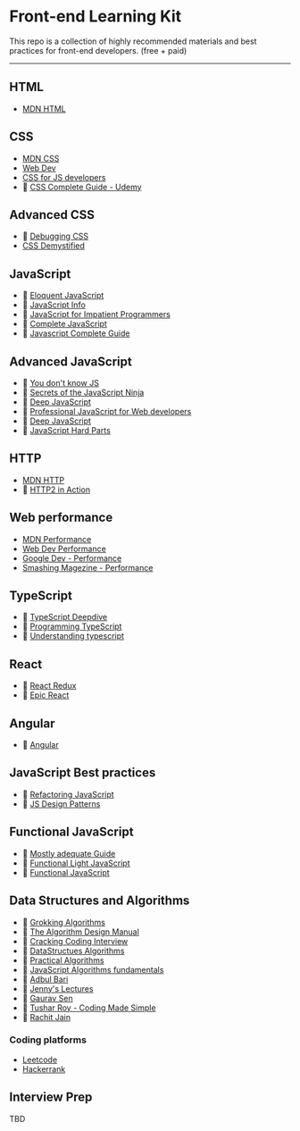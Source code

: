 # Front-end Learning Kit

This repo is a collection of highly recommended materials and best practices for front-end developers. (free + paid)

------------

## HTML
- [MDN HTML](https://developer.mozilla.org/en-US/docs/Web/HTML)

## CSS
- [MDN CSS](https://developer.mozilla.org/en-US/docs/Web/CSS)
- [Web Dev](https://web.dev/learn/css/)
- [CSS for JS developers](https://css-for-js.dev/)
- :movie_camera: [CSS Complete Guide - Udemy](https://www.udemy.com/course/css-the-complete-guide-incl-flexbox-grid-sass/)

## Advanced CSS

- :blue_book: [Debugging CSS](https://debuggingcss.com/)
- [CSS Demystified](https://cssdemystified.com/)

## JavaScript

- :blue_book: [Eloquent JavaScript](https://eloquentjavascript.net/)
- :blue_book: [JavaScript Info](https://javascript.info/)
- :blue_book: [JavaScript for Impatient Programmers](https://exploringjs.com/impatient-js/toc.html)
- :movie_camera: [Complete JavaScript](https://www.udemy.com/course/the-complete-javascript-course/)
- :movie_camera: [Javascript Complete Guide](https://www.udemy.com/course/javascript-the-complete-guide-2020-beginner-advanced/)

## Advanced JavaScript

- :blue_book: [You don't know JS](https://github.com/getify/You-Dont-Know-JS)
- :blue_book: [Secrets of the JavaScript Ninja](https://www.manning.com/books/secrets-of-the-javascript-ninja-second-edition)
- :blue_book: [Deep JavaScript](https://exploringjs.com/deep-js/toc.html)
- :blue_book: [Professional JavaScript for Web developers](https://www.oreilly.com/library/view/professional-javascript-for/9781119366447/)
- :movie_camera: [Deep JavaScript](https://frontendmasters.com/courses/deep-javascript-v3/)
- :movie_camera: [JavaScript Hard Parts](https://frontendmasters.com/courses/javascript-hard-parts-v2/)

## HTTP

- [MDN HTTP](https://developer.mozilla.org/en-US/docs/Web/HTTP)
- :blue_book: [HTTP2 in Action](https://livebook.manning.com/book/http2-in-action/about-this-book/)

## Web performance

- [MDN Performance](https://developer.mozilla.org/en-US/docs/Learn/Performance)
- [Web Dev Performance](https://web.dev/learn/#performance)
- [Google Dev - Performance](https://developers.google.com/web/fundamentals/performance/get-started)
- [Smashing Magezine - Performance](https://www.smashingmagazine.com/guides/performance/)

## TypeScript

- :blue_book: [TypeScript Deepdive](https://basarat.gitbook.io/typescript/)
- :blue_book: [Programming TypeScript](https://www.oreilly.com/library/view/programming-typescript/9781492037644/)
- :movie_camera: [Understanding typescript](https://www.udemy.com/course/understanding-typescript/)

## React

- :movie_camera: [React Redux](https://www.udemy.com/course/react-redux/)
- :movie_camera: [Epic React](https://epicreact.dev/)

## Angular

- :movie_camera: [Angular](https://www.udemy.com/course/the-complete-guide-to-angular-2/)

## JavaScript Best practices

- :blue_book: [Refactoring JavaScript](https://refactoringjs.com/files/refactoring-javascript.pdf)
- :blue_book: [JS Design Patterns](https://addyosmani.com/resources/essentialjsdesignpatterns/book/)

## Functional JavaScript

- :blue_book: [Mostly adequate Guide](https://mostly-adequate.gitbook.io/mostly-adequate-guide/)
- :blue_book: [Functional Light JavaScript](https://aguru.gitbooks.io/functional-light-javascript/content/)
- :movie_camera: [Functional JavaScript](https://frontendmasters.com/courses/functional-javascript-v3/)

## Data Structures and Algorithms

- :blue_book: [Grokking Algorithms](https://www.manning.com/books/grokking-algorithms)
- :blue_book: [The Algorithm Design Manual](https://www.amazon.com/gp/product/3030542556/)
- :blue_book: [Cracking Coding Interview](https://www.amazon.com/Cracking-Coding-Interview-Programming-Questions/dp/0984782850)
- :movie_camera: [DataStructues Algorithms](https://frontendmasters.com/courses/data-structures-algorithms/)
- :movie_camera: [Practical Algorithms](https://frontendmasters.com/courses/practical-algorithms/)
- :movie_camera: [JavaScript Algorithms fundamentals](https://pro.academind.com/p/javascript-algorithms-the-fundamentals)
- :movie_camera: [Adbul Bari](https://www.youtube.com/watch?v=0IAPZzGSbME&list=PLDN4rrl48XKpZkf03iYFl-O29szjTrs_O)
- :movie_camera: [Jenny's Lectures](https://www.youtube.com/watch?v=AT14lCXuMKI&list=PLdo5W4Nhv31bbKJzrsKfMpo_grxuLl8LU)
- :movie_camera: [Gaurav Sen](https://www.youtube.com/channel/UCRPMAqdtSgd0Ipeef7iFsKw)
- :movie_camera: [Tushar Roy - Coding Made Simple](https://www.youtube.com/channel/UCZLJf_R2sWyUtXSKiKlyvAw)
- :movie_camera: [Rachit Jain](https://www.youtube.com/channel/UC9fDC_eBh9e_bogw87DbGKQ)

### Coding platforms

- [Leetcode](https://leetcode.com/)
- [Hackerrank](https://www.hackerrank.com/)

## Interview Prep
TBD
